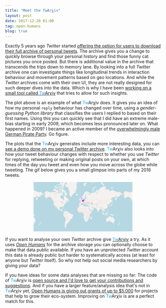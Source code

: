 ```yaml
---
title: "Meet the TwArχiv"
layout: post
date: 2017-12-20 01:00
tag: open-humans
blog: true
---
```

<link href='https://cdnjs.cloudflare.com/ajax/libs/metrics-graphics/2.11.0/metricsgraphics.min.css' rel='stylesheet' type='text/css'>
<script src='https://cdnjs.cloudflare.com/ajax/libs/jquery/3.1.0/jquery.min.js'></script>
<script src="https://d3js.org/d3.v4.min.js"></script>
<script src="https://cdnjs.cloudflare.com/ajax/libs/metrics-graphics/2.11.0/metricsgraphics.min.js"></script>

Exactly 5 years ago *Twitter* started [offering the option for users to download their full
archive of personal tweets](https://blog.twitter.com/official/en_us/a/2012/your-twitter-archive.html). The archive gives you a change to quickly browse through your
personal history and find those funny cat pictures you once posted. But there is additional value in the archive that transcends the trips down to memory lane. By looking into a full *Twitter* archive one can investigate things like longitudinal trends in interaction behaviour and movement patterns based on geo locations. And while the *Twitter* archives come with their own UI, they are not really designed for such deeper dives into the data. Which is why I have been <a href='http://twarxiv.org/'>working on a small tool called <font color="#1DA1F2">Tw</font>Arχiv</a> that tries to allow for such insights.

<div class='gender_replies'></div>

The plot above is an example of what <font color="#1DA1F2">Tw</font>Arχiv does. It gives you an idea of how my personal `reply` behaviour has changed over time, using a *gender-guessing Python library* that classifies the users I replied to based on their first names. Using this you can quickly see that I did have an extreme male-bias starting in early 2009, which becomes less pronounced later on. What happened in 2009? I became an active member of the [overwhelmingly male German Pirate Party](https://en.wikipedia.org/wiki/Pirate_Party_Germany). Go figure.

The plots that the <font color="#1DA1F2">Tw</font>Arχiv generates include more interesting data, you can [see a demo done on my personal Twitter archive](https://twtr-analyser.herokuapp.com/tweet_display/interactions/72944223/). <font color="#1DA1F2">Tw</font>Arχiv also looks into how your tweet behaviour changes with respect to whether you use *Twitter* for replying, retweeting or making original posts on your own, at which times of the day you tweet and even how you move across the globe while tweeting. The gif below gives you a small glimpse into parts of my 2016 tweets.

<center><a href='https://twtr-analyser.herokuapp.com/tweet_display/location/72944223/'><img src="/assets/images/twitter-map.gif" alt=""></a></center>

If you want to analyse your own *Twitter* archive give <a href='http://twarxiv.org/'><font color="#1DA1F2">Tw</font>Arχiv</a> a try. As it uses [*Open Humans*](https://www.openhumans.org) for the archive storage you can optionally choose to make that data public available. If you have an unprotected *Twitter* account this data is already public but harder to systematically access (at least for anyone but *Twitter* itself). So why not help out social media researchers by giving your data?

If you have ideas for some data analyses that are missing so far: The code of <font color="#1DA1F2">Tw</font>Arχiv is [open source and I'd love to get your contributions and suggestions](https://github.com/gedankenstuecke/twitter-analyser). And if you have a larger feature/analysis idea that's not in <font color="#1DA1F2">Tw</font>Arχiv yet, [Open Humans is giving out grants of up to $5,000](https://www.openhumans.org/grants) for projects that help to grow their eco-system. Improving on <font color="#1DA1F2">Tw</font>Arχiv is are a perfect match for this.

<script>

d3.json('/graph.json', function(data) {
   data = MG.convert.date(data, 'date');
   MG.data_graphic({
     title: "replies & gender",
     data: data,
     width: 600,
     height: 450,
     right: 60,
     full_width: true,
     target: ".gender_replies",
     x_accessor: "date",
     y_accessor: ["male",'female'],
     legend: ["male",'female'],
     aggregate_rollover: true,
   });
});
</script>
